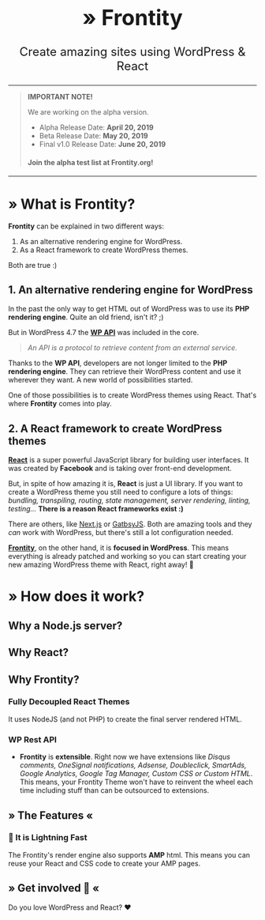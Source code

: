 <p align="center">
  <h1 align="center" style="font-size: 2.7rem;">» Frontity</h1>
</p>
<p align="center" style="font-size: 1.5rem;">Create amazing sites using WordPress & React</p>

---

> **IMPORTANT NOTE!**
>
> We are working on the alpha version.
>
> - Alpha Release Date: **April 20, 2019**
> - Beta Release Date: **May 20, 2019**
> - Final v1.0 Release Date: **June 20, 2019**
>
> #### Join the alpha test list at Frontity.org!

---

# » What is Frontity?

**Frontity** can be explained in two different ways:

1. As an alternative rendering engine for WordPress.
1. As a React framework to create WordPress themes.

Both are true :)

## 1. An alternative rendering engine for WordPress

In the past the only way to get HTML out of WordPress was to use its **PHP rendering engine**. Quite an old friend, isn't it? ;)

But in WordPress 4.7 the [**WP API**](https://developer.wordpress.org/rest-api/) was included in the core.

> _An API is a protocol to retrieve content from an external service._

Thanks to the **WP API**, developers are not longer limited to the **PHP rendering engine**. They can retrieve their WordPress content and use it wherever they want. A new world of possibilities started.

One of those possibilities is to create WordPress themes using React. That's where **Frontity** comes into play.

## 2. A React framework to create WordPress themes

[**React**](https://reactjs.org/) is a super powerful JavaScript library for building user interfaces. It was created by **Facebook** and is taking over front-end development.

But, in spite of how amazing it is, **React** is just a UI library. If you want to create a WordPress theme you still need to configure a lots of things: _bundling, transpiling, routing, state management, server rendering, linting, testing..._ **There is a reason React frameworks exist :)**

There are others, like [Next.js](https://nextjs.org/) or [GatbsyJS](https://www.gatsbyjs.org/). Both are amazing tools and they _can_ work with WordPress, but there's still a lot configuration needed.

[**Frontity**](https://frontity.org), on the other hand, it is **focused in WordPress**. This means everything is already patched and working so you can start creating your new amazing WordPress theme with React, right away! 🎉

# » How does it work?

## Why a Node.js server?

## Why React?

## Why Frontity?

### Fully Decoupled React Themes

It uses NodeJS (and not PHP) to create the final server rendered HTML.

### WP Rest API

- **Frontity** is **extensible**. Right now we have extensions like _Disqus comments, OneSignal notifications, Adsense, Doubleclick, SmartAds, Google Analytics, Google Tag Manager, Custom CSS or Custom HTML_. This means, your Frontity Theme won't have to reinvent the wheel each time including stuff than can be outsourced to extensions.

## » The Features «

### 🚀 It is Lightning Fast

The Frontity's render engine also supports **AMP** html. This means you can reuse your React and CSS code to create your AMP pages.

## » Get involved 🤗 «

Do you love WordPress and React? ❤️
